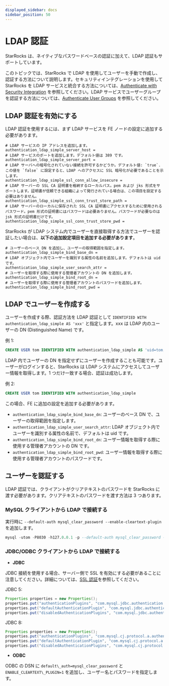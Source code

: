 ```yaml
---
displayed_sidebar: docs
sidebar_position: 50
---
```


# LDAP 認証

StarRocks は、ネイティブなパスワードベースの認証に加えて、LDAP 認証もサポートしています。

このトピックでは、StarRocks で LDAP を使用してユーザーを手動で作成し、認証する方法について説明します。セキュリティインテグレーションを使用して StarRocks を LDAP サービスと統合する方法については、[Authenticate with Security Integration](./security_integration.md) を参照してください。LDAP サービスでユーザーグループを認証する方法については、[Authenticate User Groups](../group_provider.md) を参照してください。

## LDAP 認証を有効にする

LDAP 認証を使用するには、まず LDAP サービスを FE ノードの設定に追加する必要があります。

```Properties
# LDAP サービスの IP アドレスを追加します。
authentication_ldap_simple_server_host =
# LDAP サービスのポートを追加します。デフォルト値は 389 です。
authentication_ldap_simple_server_port =
# LDAP サーバへの暗号化されていない接続を許可するかどうか。デフォルト値: `true`. この値を `false` に設定すると、LDAP へのアクセスに SSL 暗号化が必要であることを示します。
authentication_ldap_simple_ssl_conn_allow_insecure = 
# LDAP サーバーの SSL CA 証明書を格納するローカルパス。pem および jks 形式をサポートします。証明書が信頼できる組織によって発行されている場合は、この項目を設定する必要はありません。
authentication_ldap_simple_ssl_conn_trust_store_path = 
# LDAP サーバーのローカルに保存された SSL CA 証明書にアクセスするために使用されるパスワード。pem 形式の証明書にはパスワードは必要ありません。パスワードが必要なのは jsk 形式の証明書だけです。
authentication_ldap_simple_ssl_conn_trust_store_pwd = 
```

StarRocks が LDAP システム内でユーザーを直接取得する方法でユーザーを認証したい場合は、**以下の追加設定項目を追加する必要があります**。

```Properties
# ユーザーのベース DN を追加し、ユーザーの取得範囲を指定します。
authentication_ldap_simple_bind_base_dn =
# LDAP オブジェクト内でユーザーを識別する属性の名前を追加します。デフォルトは uid です。
authentication_ldap_simple_user_search_attr =
# ユーザーを取得する際に使用する管理者アカウントの DN を追加します。
authentication_ldap_simple_bind_root_dn =
# ユーザーを取得する際に使用する管理者アカウントのパスワードを追加します。
authentication_ldap_simple_bind_root_pwd =
```

## LDAP でユーザーを作成する

ユーザーを作成する際、認証方法を LDAP 認証として `IDENTIFIED WITH authentication_ldap_simple AS 'xxx'` と指定します。xxx は LDAP 内のユーザーの DN (Distinguished Name) です。

例 1:

```sql
CREATE USER tom IDENTIFIED WITH authentication_ldap_simple AS 'uid=tom,ou=company,dc=example,dc=com'
```

LDAP 内でユーザーの DN を指定せずにユーザーを作成することも可能です。ユーザーがログインすると、StarRocks は LDAP システムにアクセスしてユーザー情報を取得します。1 つだけ一致する場合、認証は成功します。

例 2:

```sql
CREATE USER tom IDENTIFIED WITH authentication_ldap_simple
```

この場合、FE に追加の設定を追加する必要があります。

- `authentication_ldap_simple_bind_base_dn`: ユーザーのベース DN で、ユーザーの取得範囲を指定します。
- `authentication_ldap_simple_user_search_attr`: LDAP オブジェクト内でユーザーを識別する属性の名前で、デフォルトは uid です。
- `authentication_ldap_simple_bind_root_dn`: ユーザー情報を取得する際に使用する管理者アカウントの DN です。
- `authentication_ldap_simple_bind_root_pwd`: ユーザー情報を取得する際に使用する管理者アカウントのパスワードです。

## ユーザーを認証する

LDAP 認証では、クライアントがクリアテキストのパスワードを StarRocks に渡す必要があります。クリアテキストのパスワードを渡す方法は 3 つあります。

### MySQL クライアントから LDAP で接続する

実行時に `--default-auth mysql_clear_password --enable-cleartext-plugin` を追加します。

```sql
mysql -utom -P8030 -h127.0.0.1 -p --default-auth mysql_clear_password --enable-cleartext-plugin
```

### JDBC/ODBC クライアントから LDAP で接続する

- **JDBC**

JDBC 接続を使用する場合、サーバー側で SSL を有効にする必要があることに注意してください。詳細については、[SSL 認証](../ssl_authentication.md)を参照してください。

JDBC 5:

```java
Properties properties = new Properties();
properties.put("authenticationPlugins", "com.mysql.jdbc.authentication.MysqlClearPasswordPlugin");
properties.put("defaultAuthenticationPlugin", "com.mysql.jdbc.authentication.MysqlClearPasswordPlugin");
properties.put("disabledAuthenticationPlugins", "com.mysql.jdbc.authentication.MysqlNativePasswordPlugin");
```

JDBC 8:

```java
Properties properties = new Properties();
properties.put("authenticationPlugins", "com.mysql.cj.protocol.a.authentication.MysqlClearPasswordPlugin");
properties.put("defaultAuthenticationPlugin", "com.mysql.cj.protocol.a.authentication.MysqlClearPasswordPlugin");
properties.put("disabledAuthenticationPlugins", "com.mysql.cj.protocol.a.authentication.MysqlNativePasswordPlugin");
```

- **ODBC**

ODBC の DSN に `default\_auth=mysql_clear_password` と `ENABLE_CLEARTEXT\_PLUGIN=1` を追加し、ユーザー名とパスワードを指定します。
